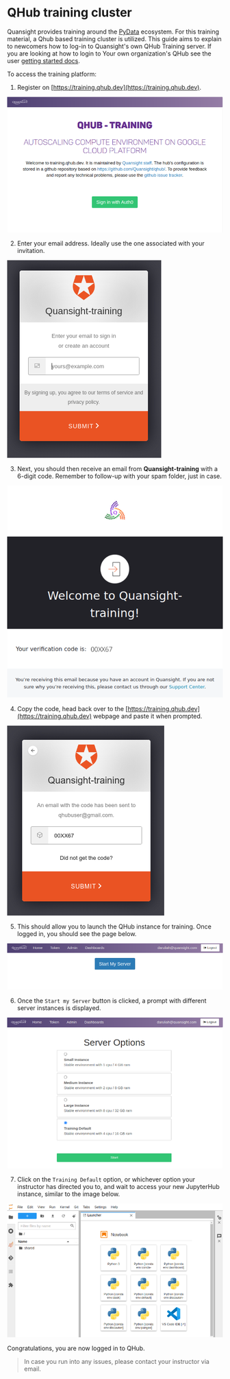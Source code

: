 # QHub training cluster

Quansight provides training around the [PyData](https://pydata.org/) ecosystem. For this training material, a Qhub based training cluster is utilized. This guide aims to explain to newcomers how to log-in to Quansight's own QHub Training server. If you are looking at how to login to Your own organization's QHub see the user [getting started
docs](getting_started.md).

To access the training platform:

1. Register on [https://training.qhub.dev](https://training.qhub.dev).

![Screenshot of the training platform](../images/training_gen_qhub_1.png)

2. Enter your email address. Ideally use the one associated with your invitation.

![Login screen using Auth0](../images/training_auth_screen_2.png)

3. Next, you should then receive an email from **Quansight-training** with a 6-digit code. Remember to follow-up with your spam folder, just in case.

![Screenshot of email with the login code](../images/training_email_screen_3.png)

4. Copy the code, head back over to the [https://training.qhub.dev](https://training.qhub.dev) webpage and paste it when prompted.

![Screenshot displaying the code to be pasted on QHub login webpage](../images/training_auth_screen_4.png)

5. This should allow you to launch the QHub instance for training. Once logged in, you should see the page below.

![Screenshot of initial QHub login page](../images/training_server_start_5.png)

6. Once the `Start my Server` button is clicked, a prompt with different server instances is displayed.

![Screenshot of initial QHub page once user logged in](../images/training_instances_6.png)

7. Click on the `Training Default` option, or whichever option your instructor has directed you to, and wait to access your new JupyterHub instance, similar to the image below.

![QHub instance started and populated with many environments](../images/training_env_7.png)

Congratulations, you are now logged in to QHub.

> In case you run into any issues, please contact your instructor via email.
